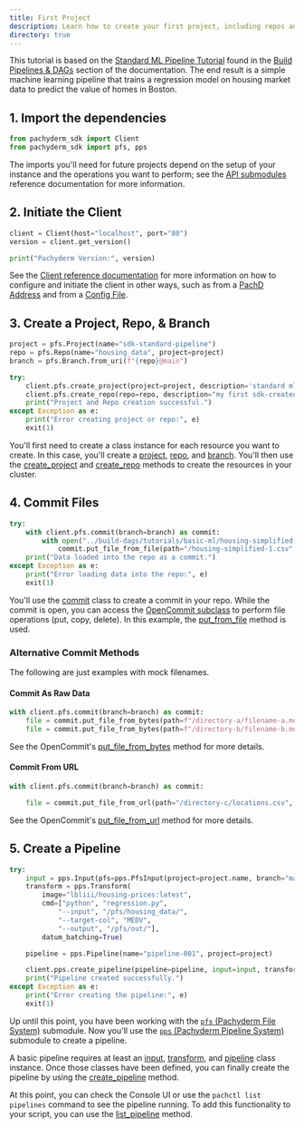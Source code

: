 ```yaml
---
title: First Project
description: Learn how to create your first project, including repos and branches, using the SDK.
directory: true 
---
```


This tutorial is based on the [Standard ML Pipeline Tutorial](/latest/build-dags/tutorials/basic-ml/) found in the [Build Pipelines & DAGs](/latest/build-dags) section of the documentation. The end result is a simple machine learning pipeline that trains a regression model on housing market data to predict the value of homes in Boston.


## 1. Import the dependencies

```python
from pachyderm_sdk import Client 
from pachyderm_sdk import pfs, pps 
```

The imports you'll need for future projects depend on the setup of your instance and the operations you want to perform; see the [API submodules](/sdk/api/) reference documentation for more information. 

## 2. Initiate the Client

```python
client = Client(host="localhost", port="80")
version = client.get_version()

print("Pachyderm Version:", version)
```

See the [Client reference documentation](/sdk/#pachyderm_sdk.Client) for more information on how to configure and initiate the client in other ways, such as from a [PachD Address](/sdk/#pachyderm_sdk.Client.from_pachd_address) and from a [Config File](/sdk/#pachyderm_sdk.Client.from_config).

## 3. Create a Project, Repo, & Branch

```python
project = pfs.Project(name="sdk-standard-pipeline")
repo = pfs.Repo(name="housing_data", project=project)
branch = pfs.Branch.from_uri(f"{repo}@main")

try:
    client.pfs.create_project(project=project, description='standard ml pipeline via sdk')
    client.pfs.create_repo(repo=repo, description="my first sdk-created repo")
    print("Project and Repo creation successful.")
except Exception as e:
    print("Error creating project or repo:", e)
    exit(1)
```

You'll first need to create a class instance for each resource you want to create. In this case, you'll create a [project](/sdk/api/pfs/#pachyderm_sdk.api.pfs.Project), [repo](/sdk/api/pfs/#pachyderm_sdk.api.pfs.Repo), and [branch](/sdk/api/pfs/#pachyderm_sdk.api.pfs.Branch). You'll then use the [create_project](/sdk/api/pfs/#pachyderm_sdk.api.pfs.ApiStub.create_project) and [create_repo](/sdk/api/pfs/#pachyderm_sdk.api.pfs.ApiStub.create_repo) methods to create the resources in your cluster.

## 4. Commit Files 

```python
try:
    with client.pfs.commit(branch=branch) as commit:
        with open("../build-dags/tutorials/basic-ml/housing-simplified-1.csv", "rb") as source:
            commit.put_file_from_file(path="/housing-simplified-1.csv", file=source)
    print("Data loaded into the repo as a commit.")
except Exception as e:
    print("Error loading data into the repo:", e)
    exit(1)
```

You'll use the [commit](/sdk/api/pfs/#pachyderm_sdk.api.pfs.Commit) class to create a commit in your repo. While the commit is open, you can access the [OpenCommit subclass](/sdk/api/pfs/extension.html#pachyderm_sdk.api.pfs.extension.OpenCommit) to perform file operations (put, copy, delete).  In this example, the [put_from_file](/sdk/api/pfs/extension.html#pachyderm_sdk.api.pfs.extension.OpenCommit.put_file_from_file) method is used.

### Alternative Commit Methods

The following are just examples with mock filenames.

#### Commit As Raw Data 

```python
with client.pfs.commit(branch=branch) as commit:
    file = commit.put_file_from_bytes(path=f"/directory-a/filename-a.md", data=b"## raw data here \n this is a **markdown** sentence.")
    file = commit.put_file_from_bytes(path=f"/directory-b/filename-b.md", data=b"## raw data here \n this is a **markdown** sentence.")
```

See the OpenCommit's [put_file_from_bytes](/sdk/api/pfs/extension.html#pachyderm_sdk.api.pfs.extension.OpenCommit.put_file_from_bytes) method for more details.

#### Commit From URL 

```python
with client.pfs.commit(branch=branch) as commit:

    file = commit.put_file_from_url(path="/directory-c/locations.csv", url="https://edg.epa.gov/EPADataCommons/public/OA/EPA_SmartLocationDatabase_V3_Jan_2021_Final.csv")
```
See the OpenCommit's [put_file_from_url](/sdk/api/pfs/extension.html#pachyderm_sdk.api.pfs.extension.OpenCommit.put_file_from_url) method for more details.

## 5. Create a Pipeline

```python
try:
    input = pps.Input(pfs=pps.PfsInput(project=project.name, branch="main", repo=repo.name, glob="/*"))
    transform = pps.Transform(
        image="lbliii/housing-prices:latest", 
        cmd=["python", "regression.py",
            "--input", "/pfs/housing_data/",
            "--target-col", "MEDV",
            "--output", "/pfs/out/"],
        datum_batching=True)

    pipeline = pps.Pipeline(name="pipeline-001", project=project)

    client.pps.create_pipeline(pipeline=pipeline, input=input, transform=transform)
    print("Pipeline created successfully.")
except Exception as e:
    print("Error creating the pipeline:", e)
    exit(1)
```

Up until this point, you have been working with the [`pfs` (Pachyderm File System)](/sdk/api/pfs/) submodule. Now you'll use the [`pps` (Pachyderm Pipeline System)](/sdk/api/pps/) submodule to create a pipeline.

A  basic pipeline requires at least an [input](/sdk/api/pps/#pachyderm_sdk.api.pps.Input), [transform](/sdk/api/pps/#pachyderm_sdk.api.pps.Transform), and [pipeline](/sdk/api/pps/#pachyderm_sdk.api.pps.Pipeline) class instance. Once those classes have been defined, you can finally create the pipeline by using the [create_pipeline](/sdk/api/pps/#pachyderm_sdk.api.pps.ApiStub.create_pipeline) method.

At this point, you can check the Console UI or use the `pachctl list pipelines` command to see the pipeline running. To add this functionality to your script, you can use the [list_pipeline](/sdk/api/pps/#pachyderm_sdk.api.pps.ApiStub.list_pipeline) method.
